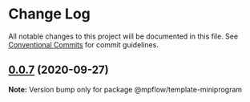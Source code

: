 # Change Log

All notable changes to this project will be documented in this file.
See [Conventional Commits](https://conventionalcommits.org) for commit guidelines.

## [0.0.7](https://git.code.oa.com/wxweb/mpflow/compare/@mpflow/template-miniprogram@0.0.6...@mpflow/template-miniprogram@0.0.7) (2020-09-27)

**Note:** Version bump only for package @mpflow/template-miniprogram
